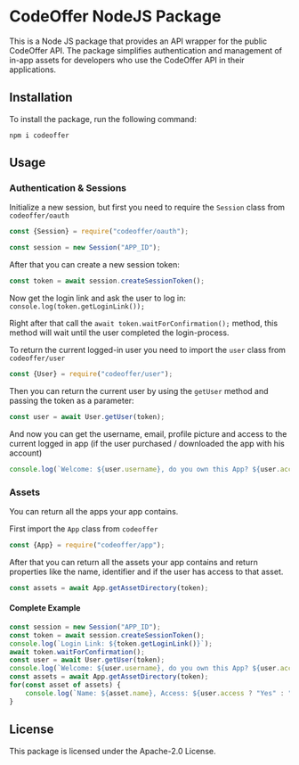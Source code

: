 # CodeOffer NodeJS Package

This is a Node JS package that provides an API wrapper for the public CodeOffer API. The package simplifies authentication and management of in-app assets for developers who use the CodeOffer API in their applications.

## Installation

To install the package, run the following command:

```
npm i codeoffer
``` 

## Usage

### Authentication & Sessions

Initialize a new session, but first you need to require the `Session` class from `codeoffer/oauth`

```js
const {Session} = require("codeoffer/oauth");
```

```js
const session = new Session("APP_ID");
```

After that you can create a new session token:

```js
const token = await session.createSessionToken();
```

Now get the login link and ask the user to log in:
`console.log(token.getLoginLink());`

Right after that call the `await token.waitForConfirmation();` method, this method will wait until the user completed the login-process.

To return the current logged-in user you need to import the `user` class from `codeoffer/user`

```js
const {User} = require("codeoffer/user");
```

Then you can return the current user by using the `getUser` method and passing the token as a parameter:

```js
const user = await User.getUser(token);
```

And now you can get the username, email, profile picture and access to the current logged in app (if the user purchased / downloaded the app with his account)

```js
console.log(`Welcome: ${user.username}, do you own this App? ${user.access ? "Yes" : "No"}`);
```

### Assets

You can return all the apps your app contains.

First import the `App` class from `codeoffer`

```js
const {App} = require("codeoffer/app");
```

After that you can return all the assets your app contains and return properties like the name, identifier and if the user has access to that asset.

```js
const assets = await App.getAssetDirectory(token);
```

#### Complete Example

```js
const session = new Session("APP_ID");
const token = await session.createSessionToken();
console.log(`Login Link: ${token.getLoginLink()}`);
await token.waitForConfirmation();
const user = await User.getUser(token);
console.log(`Welcome: ${user.username}, do you own this App? ${user.access ? "Yes" : "No"}`);
const assets = await App.getAssetDirectory(token);
for(const asset of assets) {
    console.log(`Name: ${asset.name}, Access: ${user.access ? "Yes" : "No"}`);
}
```

## License

This package is licensed under the Apache-2.0 License.